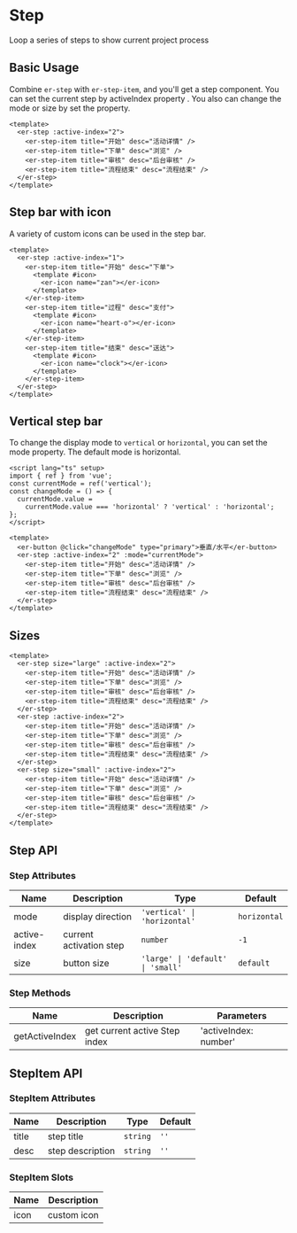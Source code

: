 # Step

Loop a series of steps to show current project process

## Basic Usage

Combine `er-step` with `er-step-item`, and you'll get a step component. You can set the current step by activeIndex property . You also can change the mode or size by
set the property.

```vue preview
<template>
  <er-step :active-index="2">
    <er-step-item title="开始" desc="活动详情" />
    <er-step-item title="下单" desc="浏览" />
    <er-step-item title="审核" desc="后台审核" />
    <er-step-item title="流程结束" desc="流程结束" />
  </er-step>
</template>
```

## Step bar with icon

A variety of custom icons can be used in the step bar.

```vue preview
<template>
  <er-step :active-index="1">
    <er-step-item title="开始" desc="下单">
      <template #icon>
        <er-icon name="zan"></er-icon>
      </template>
    </er-step-item>
    <er-step-item title="过程" desc="支付">
      <template #icon>
        <er-icon name="heart-o"></er-icon>
      </template>
    </er-step-item>
    <er-step-item title="结束" desc="送达">
      <template #icon>
        <er-icon name="clock"></er-icon>
      </template>
    </er-step-item>
  </er-step>
</template>
```

## Vertical step bar

To change the display mode to `vertical` or `horizontal`, you can set the mode property. The default mode is horizontal.

```vue preview
<script lang="ts" setup>
import { ref } from 'vue';
const currentMode = ref('vertical');
const changeMode = () => {
  currentMode.value =
    currentMode.value === 'horizontal' ? 'vertical' : 'horizontal';
};
</script>

<template>
  <er-button @click="changeMode" type="primary">垂直/水平</er-button>
  <er-step :active-index="2" :mode="currentMode">
    <er-step-item title="开始" desc="活动详情" />
    <er-step-item title="下单" desc="浏览" />
    <er-step-item title="审核" desc="后台审核" />
    <er-step-item title="流程结束" desc="流程结束" />
  </er-step>
</template>
```

## Sizes

```vue preview
<template>
  <er-step size="large" :active-index="2">
    <er-step-item title="开始" desc="活动详情" />
    <er-step-item title="下单" desc="浏览" />
    <er-step-item title="审核" desc="后台审核" />
    <er-step-item title="流程结束" desc="流程结束" />
  </er-step>
  <er-step :active-index="2">
    <er-step-item title="开始" desc="活动详情" />
    <er-step-item title="下单" desc="浏览" />
    <er-step-item title="审核" desc="后台审核" />
    <er-step-item title="流程结束" desc="流程结束" />
  </er-step>
  <er-step size="small" :active-index="2">
    <er-step-item title="开始" desc="活动详情" />
    <er-step-item title="下单" desc="浏览" />
    <er-step-item title="审核" desc="后台审核" />
    <er-step-item title="流程结束" desc="流程结束" />
  </er-step>
</template>
```

## Step API

### Step Attributes

| Name         | Description             | Type                              | Default      |
| ------------ | ----------------------- | --------------------------------- | ------------ |
| mode         | display direction       | `'vertical' \| 'horizontal'`      | `horizontal` |
| active-index | current activation step | `number`                          | `-1`         |
| size         | button size             | `'large' \| 'default' \| 'small'` | `default`    |

### Step Methods

| Name           | Description                   | Parameters            |
| -------------- | ----------------------------- | --------------------- |
| getActiveIndex | get current active Step index | 'activeIndex: number' |

## StepItem API

### StepItem Attributes

| Name  | Description      | Type     | Default |
| ----- | ---------------- | -------- | ------- |
| title | step title       | `string` | `''`    |
| desc  | step description | `string` | `''`    |

### StepItem Slots

| Name | Description |
| ---- | ----------- |
| icon | custom icon |
